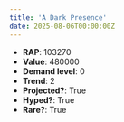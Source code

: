 ```yaml
---
title: 'A Dark Presence'
date: 2025-08-06T00:00:00Z
---
```

- **RAP**: 103270
- **Value**: 480000
- **Demand level**: 0
- **Trend**: 2
- **Projected?**: True
- **Hyped?**: True
- **Rare?**: True
